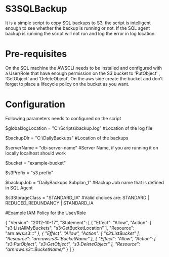 # S3SQLBackup
It is a simple script to copy SQL backups to S3, the script is intelligent enough to see whether the backup is running or not. 
If the SQL agent backup is running the script will not run and log the error in log location. 

# Pre-requisites
On the SQL machine the AWSCLI needs to be installed and configured with a User/Role that have enough permission on the S3 bucket 
to ‘PutObject’ , ‘GetObject’ and ‘DeleteObject’. On the aws side create the bucket and don’t forget to place a lifecycle policy 
on the bucket as you want.

# Configuration
Following parameters needs to configured on the script

$global:logLocation = "C:\Scripts\backup.log" #Location of the log file

$backupDir = "C:\DailyBackups" #Location of the backups 

$serverName = "db-server-name” #Server Name, if you are running it on locally localhost should work 

$bucket = "example-bucket"

$s3Prefix = "s3 prefix" 

$backupJob = "DailyBackups.Subplan_1" #Backup Job name that is defined in SQL Agent 

$s3StorageClass = "STANDARD_IA" #Valid choices are: STANDARD | REDUCED_REDUNDANCY | STANDARD_IA

#Example IAM Policy for the User/Role

{
    "Version": "2012-10-17",
    "Statement": [
        {
            "Effect": "Allow",
            "Action": [
                "s3:ListAllMyBuckets",
                "s3:GetBucketLocation"
            ],
            "Resource": "arn:aws:s3:::*"
        },
        {
            "Effect": "Allow",
            "Action": [
                "s3:ListBucket"
            ],
            "Resource": "arn:aws:s3:::BucketName"
        },
        {
            "Effect": "Allow",
            "Action": [
                "s3:PutObject",
                "s3:GetObject",
                "s3:DeleteObject"
            ],
            "Resource": "arn:aws:s3:::BucketName/*"
        }
    ]
}
